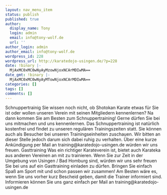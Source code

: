 ```yaml
---
layout: nav_menu_item
status: publish
published: true
author:
  display_name: Tony
  login: admin
  email: info@tony-wolf.de
  url: ''
author_login: admin
author_email: info@tony-wolf.de
wordpress_id: 228
wordpress_url: http://karatedojo-usingen.de/?p=228
date: !binary |-
  MjAxMC0xMC0wNyAyMzowNjoxNCArMDIwMA==
date_gmt: !binary |-
  MjAxMC0xMC0wNyAyMTowNjoxNCArMDIwMA==
categories: []
tags: []
comments: []
---
```

<p>Schnuppertrainig Sie wissen noch nicht, ob Shotokan Karate etwas f&uuml;r Sie ist oder wollen unseren Verein mit seinen Mitgliedern kennenlernen? Na dann kommen Sie am Besten zum Schnuppertraining! Gerne d&uuml;rfen Sie bei uns mitmachen und uns kennenlernen. Das Schnuppertraining ist nat&uuml;rlich kostenfrei und findet zu unseren regul&auml;ren Trainingszeiten statt. Sie k&ouml;nnen auch als Besucher bei unseren Trainingseinheiten zuschauen. Wir bitten an dieser Stelle jedoch darum sich dabei ruhig zu verhalten. &Uuml;ber eine kurze Ank&uuml;ndigung per Mail an training@karatedojo-usingen.de w&uuml;rden wir uns freuen. Gasttraining Was ein richtiger Karateverein ist, bietet auch Karateka aus anderen Vereinen an mit zu trainieren. Wenn Sie zur Zeit in der Umgebung von Usingen &#47; Bad Homburg sind, w&uuml;rden wir uns sehr freuen Sie bei uns auf ein Gasttraining einladen zu d&uuml;rfen. Bringen Sie einfach Spa&szlig; am Sport mit und schon passen wir zusammen! Am Besten w&auml;re es, wenn Sie uns vorher kurz Bescheid geben, damit die Trainer informiert sind. Informieren k&ouml;nnen Sie uns ganz einfach per Mail an training@karatedojo-usingen.de</p>
